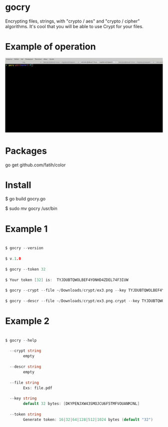 # gocry

Encrypting files, strings, with "crypto / aes" and "crypto / cipher" algorithms.
It's cool that you will be able to use Crypt for your files.


# Example of operation

![gocry demo](img/gocry.gif)

# Packages

go get github.com/fatih/color

# Install

$ go build gocry.go

$ sudo mv gocry /usr/bin

# Example 1

```go

$ gocry --version

$ v.1.0

$ gocry --token 32

$ Your token [32] is:  TYJDUBTQWOLBEF4YONHD4ZDEL74F3IUW

$ gocry --crypt --file ~/Downloads/crypt/ex3.png --key TYJDUBTQWOLBEF4YONHD4ZDEL74F3IUW

$ gocry --descr --file ~/Downloads/crypt/ex3.png.crypt --key TYJDUBTQWOLBEF4YONHD4ZDEL74F3IUW

```

# Example 2

```go
	
$ gocry --help

  --crypt string
    	empty

  --descr string
    	empty

  --file string
    	Exs: file.pdf

  --key string
    	default 32 bytes: [DKYPENJXW43SMOJCU6F5TMFVOUANMJNL]

  --token string
    	Generate token: 16|32|64|128|512|1024 bytes (default "32")

```
